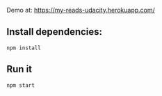 Demo at: https://my-reads-udacity.herokuapp.com/

## Install dependencies:

`npm install`

## Run it

`npm start`
